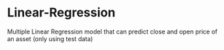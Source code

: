# Linear-Regression
Multiple Linear Regression model that can predict close and open price of an asset (only using test data)
